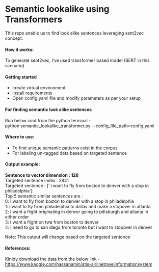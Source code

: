 # Semantic lookalike using Transformers
This repo enable us to find look alike sentences leveraging sent2vec concept.

#### How it works:
To generate sent2vec, I've used transformer based model (BERT in this scenario).  
 
#### Getting started
- create virtual environment
- install requirements 
- Open config.yaml file and modify parameters as per your setup

#### For finding semantic look alike sentences
Run below cmd from the python terminal - <br> 
python semantic_lookalike_transformer.py --config_file_path=config.yaml 


#### Where to use:
- To find unique semantic patterns exist in the corpus 
- For labeling un-tagged data based on targeted sentence   

#### Output example: 
**Sentence to vector dimension : 128** <br> 
Targeted sentence index : 2841 <br>
Targeted sentence : [' i want to fly from boston to denver with a stop in philadelphia'] <br>
Top 5 semantic similar sentences are : <br>
0: i want to fly from boston to denver with a stop in philadelphia <br>
1: i want to fly from philadelphia to dallas and make a stopover in atlanta <br>
2: i want a flight originating in denver going to pittsburgh and atlanta in either order <br>
3: i want a flight on twa from boston to denver <br>
4: i need to go to san diego from toronto but i want to stopover in denver <br>

Note: This output will change based on the targeted sentence     

#### References:
Kinldy download the data from the below link - <br>
https://www.kaggle.com/hassanamin/atis-airlinetravelinformationsystem 
